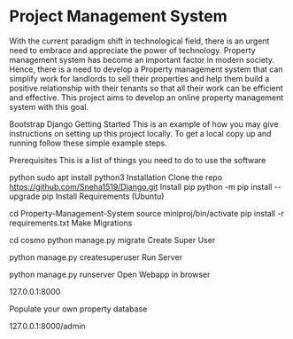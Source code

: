 # Project Management System

With the current paradigm shift in technological field, there is an urgent need to embrace and appreciate the power of technology. Property management system has become an important factor in modern society. Hence, there is a need to develop a Property management system that can simplify work for landlords to sell their properties and help them build a positive relationship with their tenants so that all their work can be efficient and effective. This project aims to develop an online property management system with this goal.

Bootstrap
Django
Getting Started
This is an example of how you may give instructions on setting up this project locally. To get a local copy up and running follow these simple example steps.

Prerequisites
This is a list of things you need to do to use the software

python
sudo apt install python3
Installation
Clone the repo
https://github.com/Sneha1519/Django.git
Install pip
python -m pip install --upgrade pip
Install Requirements (Ubuntu)

cd Property-Management-System
source miniproj/bin/activate
pip install -r requirements.txt
Make Migrations

cd cosmo
python manage.py migrate
Create Super User

python manage.py createsuperuser
Run Server

python manage.py runserver
Open Webapp in browser

127.0.0.1:8000

Populate your own property database

127.0.0.1:8000/admin
